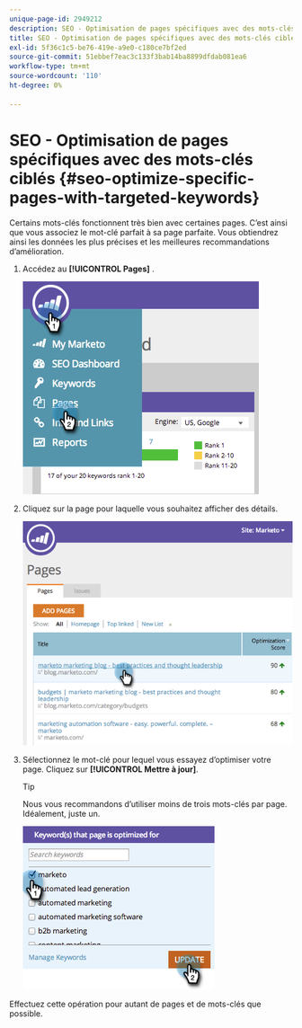 ```yaml
---
unique-page-id: 2949212
description: SEO - Optimisation de pages spécifiques avec des mots-clés ciblés - Documents Marketo - Documentation du produit
title: SEO - Optimisation de pages spécifiques avec des mots-clés ciblés
exl-id: 5f36c1c5-be76-419e-a9e0-c180ce7bf2ed
source-git-commit: 51ebbef7eac3c133f3bab14ba8899dfdab081ea6
workflow-type: tm+mt
source-wordcount: '110'
ht-degree: 0%

---
```


# SEO - Optimisation de pages spécifiques avec des mots-clés ciblés {#seo-optimize-specific-pages-with-targeted-keywords}

Certains mots-clés fonctionnent très bien avec certaines pages. C’est ainsi que vous associez le mot-clé parfait à sa page parfaite. Vous obtiendrez ainsi les données les plus précises et les meilleures recommandations d’amélioration.

1. Accédez au **[!UICONTROL Pages]** .

   ![](assets/image2014-9-18-12-3a52-3a28.png)

1. Cliquez sur la page pour laquelle vous souhaitez afficher des détails.

   ![](assets/image2014-9-18-12-3a52-3a41.png)

1. Sélectionnez le mot-clé pour lequel vous essayez d’optimiser votre page. Cliquez sur **[!UICONTROL Mettre à jour]**.

   >[!TIP]
   >
   >Nous vous recommandons d’utiliser moins de trois mots-clés par page. Idéalement, juste un.

   ![](assets/image2014-9-18-12-3a52-3a46.png)

Effectuez cette opération pour autant de pages et de mots-clés que possible.

